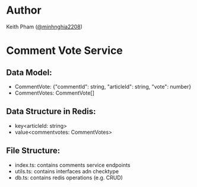 # Author
Keith Pham ([@minhnghia2208](https://github.com/minhnghia2208))

# Comment Vote Service

## Data Model:
- CommentVote: {"commentId": string, "articleId": string, "vote": number} 
- CommentVotes: CommentVote[]

## Data Structure in Redis:
- key<articleId: string>
- value<commentvotes: CommentVotes>

## File Structure:
- index.ts: contains comments service endpoints
- utils.ts: contains interfaces adn checktype
- db.ts: contains redis operations (e.g. CRUD)
